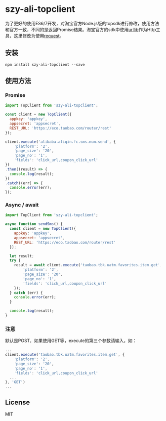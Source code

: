 # szy-ali-topclient

为了更好的使用ES6/7开发，对淘宝官方Node.js版的topsdk进行修改，使用方法和官方一致，不同的是返回Promise结果。淘宝官方的sdk中使用[urllib](https://github.com/node-modules/urllib)作为Http工具，这里修改为使用[request](https://github.com/request/request)。

## 安装
```
npm install szy-ali-topclient --save
```

## 使用方法
### Promise
```javascript
import TopClient from 'szy-ali-topclient';

const client = new TopClient({
  appkey: 'appkey',
  appsecret: 'appsecret',
  REST_URL: 'https://eco.taobao.com/router/rest'
});

client.execute('alibaba.aliqin.fc.sms.num.send', {
    'platform': '2',
    'page_size': '20',
    'page_no': '1',
    'fields': 'click_url,coupon_click_url'
})
.then((result) => {
  console.log(result);
})
.catch((err) => {
  console.error(err);
});

```
### Async / await
```javascript
import TopClient from 'szy-ali-topclient';

async function sendSms() {
  const client = new TopClient({
    appkey: 'appkey',
    appsecret: 'appsecret',
    REST_URL: 'https://eco.taobao.com/router/rest'
  });

  let result;
  try {
    result = await client.execute('taobao.tbk.uatm.favorites.item.get', {
        'platform': '2',
        'page_size': '20',
        'page_no': '1',
        'fields': 'click_url,coupon_click_url'
    });
  } catch (err) {
    console.error(err);
  }

  console.log(result);
}
```
### 注意
默认是POST，如果使用GET等，execute的第三个参数请输入，如：
```javascript
...
client.execute('taobao.tbk.uatm.favorites.item.get', {
    'platform': '2',
    'page_size': '20',
    'page_no': '1',
    'fields': 'click_url,coupon_click_url'
  ...
}, 'GET')
...
```

## License
MIT
